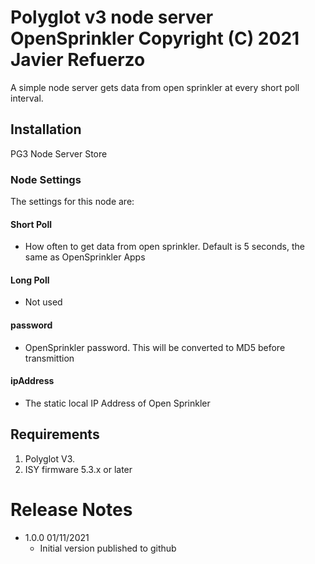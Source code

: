 
#  Polyglot v3 node server OpenSprinkler Copyright (C) 2021 Javier Refuerzo

A simple node server gets data from open sprinkler at every short poll interval.

## Installation
PG3 Node Server Store

### Node Settings
The settings for this node are:

#### Short Poll
   * How often to get data from open sprinkler. Default is 5 seconds, the same as OpenSprinkler Apps
#### Long Poll
   * Not used

#### password
   * OpenSprinkler password. This will be converted to MD5 before transmittion

#### ipAddress
   * The static local IP Address of Open Sprinkler


## Requirements

1. Polyglot V3.
2. ISY firmware 5.3.x or later

# Release Notes

- 1.0.0 01/11/2021
   - Initial version published to github
